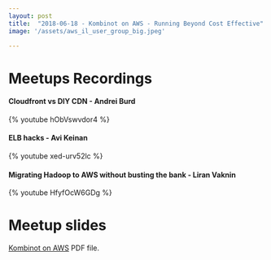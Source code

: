 ```yaml
---
layout: post
title:  "2018-06-18 - Kombinot on AWS - Running Beyond Cost Effective"
image: '/assets/aws_il_user_group_big.jpeg'

---
```


# Meetups Recordings

#### Cloudfront vs DIY CDN - Andrei Burd
{% youtube hObVswvdor4 %}

#### ELB hacks - Avi Keinan
{% youtube xed-urv52lc %}

#### Migrating Hadoop to AWS without busting the bank - Liran Vaknin
{% youtube HfyfOcW6GDg %}


# Meetup slides

[Kombinot on AWS](/assets/slides/Kombinot_on_AWS.pdf) PDF file.